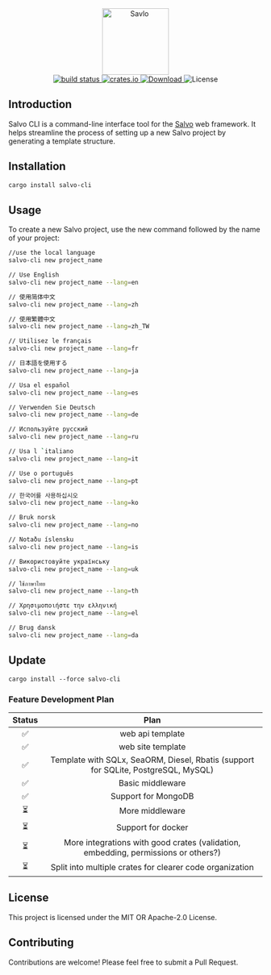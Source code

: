 <div align="center">
    <img alt="Savlo" width="132" src="https://p.sda1.dev/13/9268fb110f27611fa143c7aafbac61ab/monkeybread4352_a_technology_software_logo_for_windseabird_with_8fb4a0df-e233-414e-80a3-cf144ef44209.png" />
</div>
<div align="center">
    <a href="https://github.com/salvo-rs/salvo-cli/actions">
        <img alt="build status" src="https://github.com/salvo-rs/salvo-cli/actions/workflows/rust.yml/badge.svg?branch=main" />
    </a>
    <a href="https://crates.io/crates/salvo-cli">
        <img alt="crates.io" src="https://img.shields.io/crates/v/salvo-cli" />
    </a>
    <a href="https://crates.io/crates/salvo-cli">
        <img alt="Download" src="https://img.shields.io/crates/d/salvo-cli.svg" />
    </a>
    <img alt="License" src="https://img.shields.io/crates/l/salvo-cli.svg" />
</div>

## Introduction

Salvo CLI is a command-line interface tool for the [Salvo](https://github.com/salvo-rs/salvo) web framework. It helps streamline the process of setting up a new Salvo project by generating a template structure.

## Installation

```bash
cargo install salvo-cli
```

## Usage

To create a new Salvo project, use the new command followed by the name of your project:

```bash
//use the local language
salvo-cli new project_name

// Use English
salvo-cli new project_name --lang=en

// 使用简体中文
salvo-cli new project_name --lang=zh

// 使用繁體中文
salvo-cli new project_name --lang=zh_TW

// Utilisez le français
salvo-cli new project_name --lang=fr

// 日本語を使用する
salvo-cli new project_name --lang=ja

// Usa el español
salvo-cli new project_name --lang=es

// Verwenden Sie Deutsch
salvo-cli new project_name --lang=de

// Используйте русский
salvo-cli new project_name --lang=ru

// Usa l `italiano
salvo-cli new project_name --lang=it

// Use o português
salvo-cli new project_name --lang=pt

// 한국어를 사용하십시오
salvo-cli new project_name --lang=ko

// Bruk norsk
salvo-cli new project_name --lang=no

// Notaðu íslensku
salvo-cli new project_name --lang=is

// Використовуйте українську
salvo-cli new project_name --lang=uk

// ใช้ภาษาไทย
salvo-cli new project_name --lang=th

// Χρησιμοποιήστε την ελληνική
salvo-cli new project_name --lang=el

// Brug dansk
salvo-cli new project_name --lang=da
```

## Update

```bashs
cargo install --force salvo-cli
```

### Feature Development Plan

| Status |                                        Plan                                        |
| :----: | :--------------------------------------------------------------------------------: |
|   ✅   |                                  web api template                                  |
|   ✅   |                                 web site template                                  |
|   ✅   | Template with SQLx, SeaORM, Diesel, Rbatis (support for SQLite, PostgreSQL, MySQL) |
|   ✅   |                                  Basic middleware                                  |
|   ✅   |                                Support for MongoDB                                 |
|   ⏳   |                                  More middleware                                   |
|   ⏳   |                                  Support for docker                                |
|   ⏳   | More integrations with good crates (validation, embedding, permissions or others?) |
|   ⏳   | Split into multiple crates for clearer code organization                           |

## License

This project is licensed under the MIT OR Apache-2.0 License.

## Contributing

Contributions are welcome! Please feel free to submit a Pull Request.
